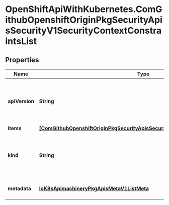 # OpenShiftApiWithKubernetes.ComGithubOpenshiftOriginPkgSecurityApisSecurityV1SecurityContextConstraintsList

## Properties
Name | Type | Description | Notes
------------ | ------------- | ------------- | -------------
**apiVersion** | **String** | APIVersion defines the versioned schema of this representation of an object. Servers should convert recognized schemas to the latest internal value, and may reject unrecognized values. More info: http://releases.k8s.io/HEAD/docs/devel/api-conventions.md#resources | [optional] 
**items** | [**[ComGithubOpenshiftOriginPkgSecurityApisSecurityV1SecurityContextConstraints]**](ComGithubOpenshiftOriginPkgSecurityApisSecurityV1SecurityContextConstraints.md) | List of security context constraints. | 
**kind** | **String** | Kind is a string value representing the REST resource this object represents. Servers may infer this from the endpoint the client submits requests to. Cannot be updated. In CamelCase. More info: http://releases.k8s.io/HEAD/docs/devel/api-conventions.md#types-kinds | [optional] 
**metadata** | [**IoK8sApimachineryPkgApisMetaV1ListMeta**](IoK8sApimachineryPkgApisMetaV1ListMeta.md) | More info: http://releases.k8s.io/HEAD/docs/devel/api-conventions.md#metadata | [optional] 


